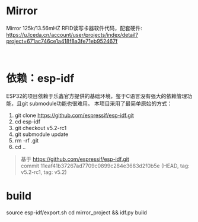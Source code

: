 # Mirror
Mirror 125k/13.56mHZ RFID读写卡器软件代码，配套硬件: https://u.lceda.cn/account/user/projects/index/detail?project=671ac746ce1a418f8a3fe71eb952467f


<br/>

# 依赖：esp-idf
ESP32的项目依赖于乐鑫官方提供的基础环境，鉴于C语言没有强大的依赖管理功能，且git submodule功能也很难用。 本项目采用了最简单原始的方式：
1. git clone https://github.com/espressif/esp-idf.git 
2. cd esp-idf
3. git checkout v5.2-rc1
4. git submodule update
5. rm -rf .git 
6. cd ..


>基于
https://github.com/espressif/esp-idf.git <br/>
commit 11eaf41b37267ad7709c0899c284e3683d2f0b5e (HEAD, tag: v5.2-rc1, tag: v5.2)


# build
source esp-idf/export.sh
cd mirror_project && idf.py build